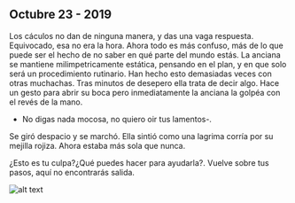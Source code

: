 ## Octubre 23 - 2019

Los cáculos no dan de ninguna manera, y das una vaga respuesta. Equivocado, esa no era la hora. Ahora todo es más confuso, más de lo que puede ser el hecho de no saber en qué parte del mundo estás. La anciana se mantiene milimpetricamente estática, pensando en el plan, y en que solo será un procedimiento rutinario. Han hecho esto demasiadas veces con otras muchachas. Tras minutos de desepero ella trata de decir algo. Hace un gesto para abrir su boca pero inmediatamente la anciana la golpéa con el revés de la mano.

- No digas nada mocosa, no quiero oir tus lamentos-.

Se giró despacio y se marchó. Ella sintió como una lagrima corría por su mejilla rojiza. Ahora estaba más sola que nunca.

¿Esto es tu culpa?¿Qué puedes hacer para ayudarla?. Vuelve sobre tus pasos, aquí no encontrarás salida.

![alt text](https://github.com/soleil-zero/ella_GN/blob/master/Im%C3%A1genes/3/3.0.jpg "title")
